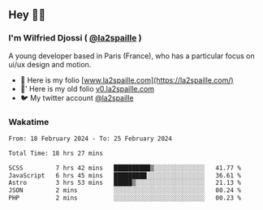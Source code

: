 ## Hey 👋🏾
### I'm Wilfried Djossi ( <a href="https://twitter.com/la2spaille/" target="_blank">@la2spaille</a> )
A young developer based in Paris (France), who has a particular focus on ui/ux design and motion.

- 🎨 Here is my folio [www.la2spaille.com](https://la2spaille.com/)
- 🎨' Here is my old folio [v0.la2spaille.com](https://v0.la2spaille.com/)
- 🐦 My twitter account [@la2spaille](https://twitter.com/la2spaille/)

### Wakatime
<!--START_SECTION:waka-->

```txt
From: 18 February 2024 - To: 25 February 2024

Total Time: 18 hrs 27 mins

SCSS         7 hrs 42 mins   ██████████▒░░░░░░░░░░░░░░   41.77 %
JavaScript   6 hrs 45 mins   █████████░░░░░░░░░░░░░░░░   36.61 %
Astro        3 hrs 53 mins   █████▒░░░░░░░░░░░░░░░░░░░   21.13 %
JSON         2 mins          ░░░░░░░░░░░░░░░░░░░░░░░░░   00.24 %
PHP          2 mins          ░░░░░░░░░░░░░░░░░░░░░░░░░   00.23 %
```

<!--END_SECTION:waka-->
<!--
**la2spaille/la2spaille** is a ✨ _special_ ✨ repository because its `README.md` (this file) appears on your GitHub profile.

Here are some ideas to get you started:

- 🔭 I’m currently working on ...
- 🌱 I’m currently learning ...
- 👯 I’m looking to collaborate on ...
- 🤔 I’m looking for help with ...
- 💬 Ask me about ...
- 📫 How to reach me: ...
- 😄 Pronouns: ...
- ⚡ Fun fact: ...
-->
